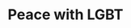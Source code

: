 ---
pid: mx34
title: Peace with LGBT
location_transcription: Fairmount Park
coordinates: "[-75.193583975767, 39.981132086352]"
zipcode: '19139'
gen_neighborhood: West Philadelphia
neighborhood: Walnut Hill
outside_phl: 
age: '15'
age_range: 13-19
instagram: 
image_file_name: mx_34.jpg
proposal_transcription: |-
  rainbow peace sign fist
  //LGBT Matters// //Peace Care Hope Love//
topic: LGBTQ+,Love
topic_summary: 0, 0
type: Other No Form
keywords_other: 
credit: Shadira Rich
image_labels: 
twitter: 
facebook: 
permalink: "/monuments/mx34/"
layout: item-page
---